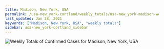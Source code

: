 ```yaml
---
title: Madison, New York, USA
permalink: /usa-new_york-cortland/weekly_totals/usa-new_york-madison-weekly_totals.html
last_updated: Jan 28, 2021
keywords: ["Madison, New York, USA", "weekly totals"]
sidebar: usa-new_york-cortland_sidebar
---
```


![Weekly Totals of Confirmed Cases for Madison, New York, USA](/covid_tracker/images/graphs/usa-new_york-madison-weekly_totals_graph.png)
